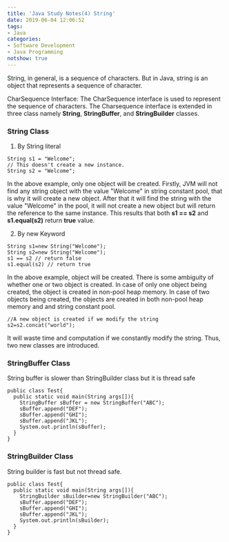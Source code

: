 ```yaml
---
title: 'Java Study Notes(4) String'
date: 2019-06-04 12:06:52
tags: 
- Java
categories: 
- Software Development
- Java Programming
notshow: true
---
```


String, in general, is a sequence of characters. But in Java, string is an object that represents a sequence of character. 

CharSequence Interface: The CharSequence interface is used to represent the sequence of characters. The Charsequence interface is extended in three class namely **String**, **StringBuffer**, and **StringBuilder** classes.

### String Class
1. By String literal
```
String s1 = "Welcome";
// This doesn't create a new instance.
String s2 = "Welcome"; 
```
In the above example, only one object will be created. Firstly, JVM will not find any string object with the value "Welcome" in string constant pool, that is why it will create a new object. After that it will find the string with the value "Welcome" in the pool, it will not create a new object but will return the reference to the same instance. 
This results that both **s1 == s2** and **s1.equal(s2)** return **true** value.

2. By new Keyword

```
String s1=new String("Welcome");
String s2=new String("Welcome");
s1 == s2 // return false
s1.equal(s2) // return true
```
In the above example, object will be created. There is some ambiguity of whether one or two object is created. 
In case of only one object being created, the object is created in non-pool heap memory. In case of two objects being created, the objects are created in both non-pool heap memory and and string constant pool.

```
//A new object is created if we modify the string
s2=s2.concat("world"); 
```
It will waste time and computation if we constantly modify the string. Thus, two new classes are introduced.

### StringBuffer Class
String buffer is slower than StringBuilder class but it is thread safe

```
public class Test{
  public static void main(String args[]){
    StringBuffer sBuffer = new StringBuffer("ABC");
    sBuffer.append("DEF");
    sBuffer.append("GHI");
    sBuffer.append("JKL");
    System.out.println(sBuffer);  
  }
}
```

### StringBuilder Class
String builder is fast but not thread safe.

```
public class Test{
  public static void main(String args[]){
    StringBuilder sBuilder=new StringBuilder("ABC");
    sBuffer.append("DEF");
    sBuffer.append("GHI");
    sBuffer.append("JKL");
    System.out.println(sBuilder);  
  }
}
```